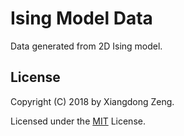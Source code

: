 # Ising Model Data

Data generated from 2D Ising model.

## License

Copyright (C) 2018 by Xiangdong Zeng.

Licensed under the [MIT](LICENSE) License.
